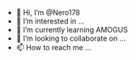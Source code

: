 - 👋 Hi, I’m @Nero178
- 👀 I’m interested in ...
- 🌱 I’m currently learning AMOGUS
- 💞️ I’m looking to collaborate on ...
- 📫 How to reach me ...

<!---
Nero178/Nero178 is a ✨ special ✨ repository because its `README.md` (this file) appears on your GitHub profile.
You can click the Preview link to take a look at your changes.
--->
